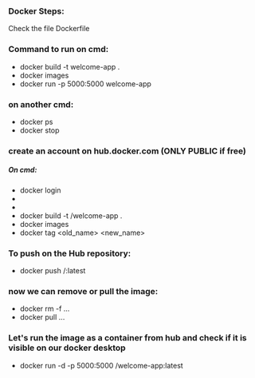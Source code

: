 ### Docker Steps:
Check the file Dockerfile

### Command to run on cmd:
- docker build -t welcome-app .
- docker images
- docker run -p 5000:5000 welcome-app

### on another cmd:
- docker ps
- docker stop 

### create an account on hub.docker.com (ONLY PUBLIC if free)
##### On cmd:
- docker login
- <username>
- <password>
- docker build -t <username>/welcome-app .
- docker images
- docker tag <old_name> <new_name>

### To push on the Hub repository:
- docker push <username>/<app-name>:latest

### now we can remove or pull the image:
- docker rm -f ...
- docker pull ...

### Let's run the image as a container from hub and check if it is visible on our docker desktop
- docker run -d -p 5000:5000 <username>/welcome-app:latest
